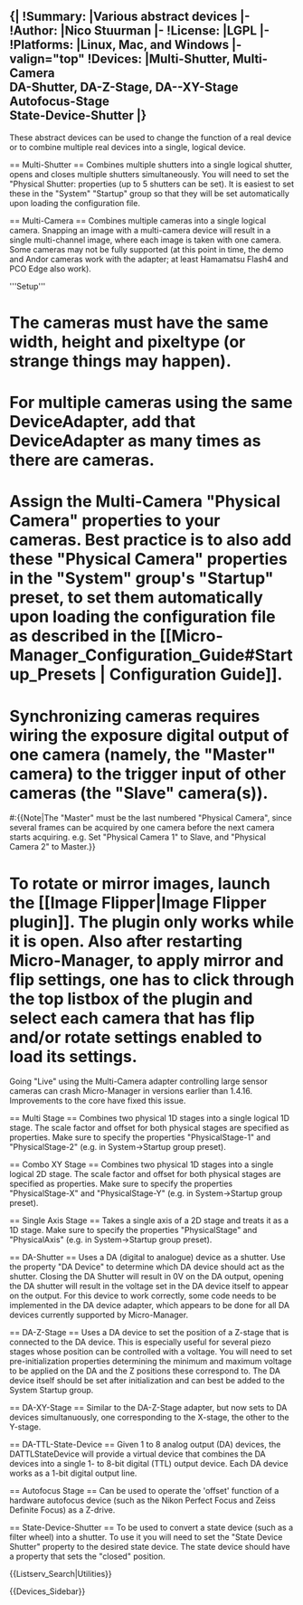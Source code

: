 {|
!Summary:
|Various abstract devices
|-
!Author:
|Nico Stuurman
|-
!License:
|LGPL
|-
!Platforms:
|Linux, Mac, and Windows
|- valign="top"
!Devices:
|Multi-Shutter, Multi-Camera<br/>DA-Shutter, DA-Z-Stage, DA--XY-Stage<br/>Autofocus-Stage<br/>State-Device-Shutter
|}
----

These abstract devices can be used to change the function of a real device or to combine multiple real devices into a single, logical device.  

== Multi-Shutter ==
Combines multiple shutters into a single logical shutter, opens and closes multiple shutters simultaneously.  You will need to set the "Physical Shutter: properties (up to 5 shutters can be set).  It is easiest to set these in the "System" "Startup" group so that they will be set automatically upon loading the configuration file.

== Multi-Camera ==
Combines multiple cameras into a single logical camera.  Snapping an image with a multi-camera device will result in a single multi-channel image, where each image is taken with one camera.  Some cameras may not be fully supported (at this point in time, the demo and Andor cameras work with the adapter; at least Hamamatsu Flash4 and PCO Edge also work).

'''Setup'''
# The cameras must have the same width, height and pixeltype (or strange things may happen).
# For multiple cameras using the same DeviceAdapter, add that DeviceAdapter as many times as there are cameras.
# Assign the Multi-Camera "Physical Camera" properties to your cameras.  Best practice is to also add these "Physical Camera" properties in the "System" group's "Startup" preset, to set them automatically upon loading the configuration file as described in the [[Micro-Manager_Configuration_Guide#Startup_Presets | Configuration Guide]].
# Synchronizing cameras requires wiring the exposure digital output of one camera (namely, the "Master" camera) to the trigger input of other cameras (the "Slave" camera(s)).
#:{{Note|The "Master" must be the last numbered "Physical Camera", since several frames can be acquired by one camera before the next camera starts acquiring. e.g. Set "Physical Camera 1" to Slave, and "Physical Camera 2" to Master.}}
# To rotate or mirror images, launch the [[Image Flipper|Image Flipper plugin]].  The plugin only works while it is open.  Also after restarting Micro-Manager, to apply mirror and flip settings, one has to click through the top listbox of the plugin and select each camera that has flip and/or rotate settings enabled to load its settings.

Going "Live" using the Multi-Camera adapter controlling large sensor cameras can crash Micro-Manager in versions earlier than 1.4.16.  Improvements to the core have fixed this issue.

== Multi Stage ==
Combines two physical 1D stages into a single logical 1D stage.  The scale factor and offset for both physical stages are specified as properties.  Make sure to specify the properties "PhysicalStage-1" and "PhysicalStage-2" (e.g. in System->Startup group preset).

== Combo XY Stage ==
Combines two physical 1D stages into a single logical 2D stage.  The scale factor and offset for both physical stages are specified as properties.  Make sure to specify the properties "PhysicalStage-X" and "PhysicalStage-Y" (e.g. in System->Startup group preset).

== Single Axis Stage ==
Takes a single axis of a 2D stage and treats it as a 1D stage.  Make sure to specify the properties "PhysicalStage" and "PhysicalAxis" (e.g. in System->Startup group preset).

== DA-Shutter ==
Uses a DA (digital to analogue) device as a shutter.  Use the property "DA Device" to determine which DA device should act as the shutter.  Closing the DA Shutter will result in 0V on the DA output, opening the DA shutter will result in the voltage set in the DA device itself to appear on the output.  For this device to work correctly, some code needs to be implemented in the DA device adapter, which appears to be done for all DA devices currently supported by Micro-Manager.

== DA-Z-Stage ==
Uses a DA device to set the position of a Z-stage that is connected to the DA device.  This is especially useful for several piezo stages whose position can be controlled with a voltage.  You will need to set pre-initialization properties determining the minimum and maximum voltage to be applied on the DA and the Z positions these correspond to.  The DA device itself should be set after initialization and can best be added to the System Startup group.

== DA-XY-Stage ==
Similar to the DA-Z-Stage adapter, but now sets to DA devices simultanuously, one corresponding to the X-stage, the other to the Y-stage.

== DA-TTL-State-Device ==
Given 1 to 8 analog output (DA) devices, the DATTLStateDevice will provide a virtual device that combines the DA devices into a single 1- to 8-bit digital (TTL) output device. Each DA device works as a 1-bit digital output line.

== Autofocus Stage ==
Can be used to operate the 'offset' function of a hardware autofocus device (such as the Nikon Perfect Focus and Zeiss Definite Focus) as a Z-drive. 

== State-Device-Shutter ==
To be used to convert a state device (such as a filter wheel) into a shutter.  To use it you will need to set the "State Device Shutter" property to the desired state device.  The state device should have a property that sets the "closed" position.

{{Listserv_Search|Utilities}}

{{Devices_Sidebar}}
